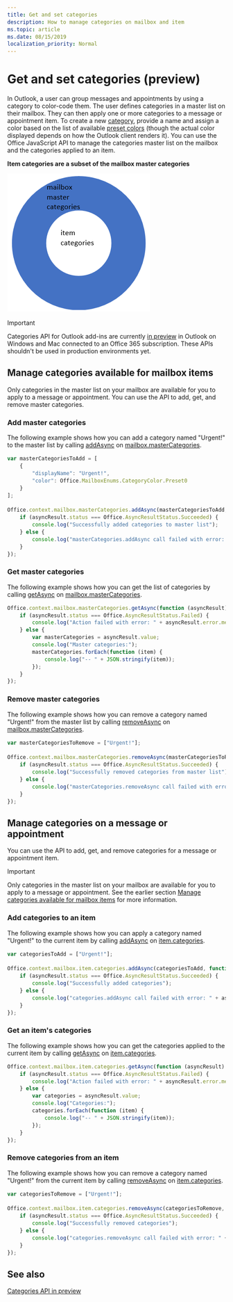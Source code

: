 ```yaml
---
title: Get and set categories
description: How to manage categories on mailbox and item
ms.topic: article
ms.date: 08/15/2019
localization_priority: Normal
---
```


# Get and set categories (preview)

In Outlook, a user can group messages and appointments by using a category to color-code them. The user defines categories in a master list on their mailbox. They can then apply one or more categories to a message or appointment item. To create a new [category](/javascript/api/outlook/office.categorydetails), provide a name and assign a color based on the list of available [preset colors](/javascript/api/outlook/office.mailboxenums.categorycolor) (though the actual color displayed depends on how the Outlook client renders it). You can use the Office JavaScript API to manage the categories master list on the mailbox and the categories applied to an item.

**Item categories are a subset of the mailbox master categories**

![Item categories are a subset of mailbox master categories.](./images/categories-subset-of-master-categories.png)

> [!IMPORTANT]
> Categories API for Outlook add-ins are currently [in preview](/office/dev/add-ins/reference/objectmodel/preview-requirement-set/outlook-requirement-set-preview#categories) in Outlook on Windows and Mac connected to an Office 365 subscription. These APIs shouldn't be used in production environments yet.

## Manage categories available for mailbox items

Only categories in the master list on your mailbox are available for you to apply to a message or appointment. You can use the API to add, get, and remove master categories.

### Add master categories

The following example shows how you can add a category named "Urgent!" to the master list by calling [addAsync](/javascript/api/outlook/office.mastercategories#addasync-categories--options--callback-) on [mailbox.masterCategories](/javascript/api/outlook/office.mailbox#mastercategories).

```javascript
var masterCategoriesToAdd = [
    {
        "displayName": "Urgent!",
        "color": Office.MailboxEnums.CategoryColor.Preset0
    }
];

Office.context.mailbox.masterCategories.addAsync(masterCategoriesToAdd, function (asyncResult) {
    if (asyncResult.status === Office.AsyncResultStatus.Succeeded) {
        console.log("Successfully added categories to master list");
    } else {
        console.log("masterCategories.addAsync call failed with error: " + asyncResult.error.message);
    }
});
```

### Get master categories

The following example shows how you can get the list of categories by calling [getAsync](/javascript/api/outlook/office.mastercategories#getasync-options--callback-) on [mailbox.masterCategories](/javascript/api/outlook/office.mailbox#mastercategories).

```javascript
Office.context.mailbox.masterCategories.getAsync(function (asyncResult) {
    if (asyncResult.status === Office.AsyncResultStatus.Failed) {
        console.log("Action failed with error: " + asyncResult.error.message);
    } else {
        var masterCategories = asyncResult.value;
        console.log("Master categories:");
        masterCategories.forEach(function (item) {
            console.log("-- " + JSON.stringify(item));
        });
    }
});
```

### Remove master categories

The following example shows how you can remove a category named "Urgent!" from the master list by calling [removeAsync](/javascript/api/outlook/office.mastercategories#removeasync-categories--options--callback-) on [mailbox.masterCategories](/javascript/api/outlook/office.mailbox#mastercategories).

```javascript
var masterCategoriesToRemove = ["Urgent!"];

Office.context.mailbox.masterCategories.removeAsync(masterCategoriesToRemove, function (asyncResult) {
    if (asyncResult.status === Office.AsyncResultStatus.Succeeded) {
        console.log("Successfully removed categories from master list");
    } else {
        console.log("masterCategories.removeAsync call failed with error: " + asyncResult.error.message);
    }
});
```

## Manage categories on a message or appointment

You can use the API to add, get, and remove categories for a message or appointment item.

> [!IMPORTANT]
> Only categories in the master list on your mailbox are available for you to apply to a message or appointment. See the earlier section [Manage categories available for mailbox items](#manage-categories-available-for-mailbox-items) for more information.

### Add categories to an item

The following example shows how you can apply a category named "Urgent!" to the current item by calling [addAsync](/javascript/api/outlook/office.categories#addasync-categories--options--callback-) on [item.categories](/javascript/api/outlook/office.item#categories).

```javascript
var categoriesToAdd = ["Urgent!"];

Office.context.mailbox.item.categories.addAsync(categoriesToAdd, function (asyncResult) {
    if (asyncResult.status === Office.AsyncResultStatus.Succeeded) {
        console.log("Successfully added categories");
    } else {
        console.log("categories.addAsync call failed with error: " + asyncResult.error.message);
    }
});
```

### Get an item's categories

The following example shows how you can get the categories applied to the current item by calling [getAsync](/javascript/api/outlook/office.categories#getasync-options--callback-) on [item.categories](/javascript/api/outlook/office.item#categories).

```javascript
Office.context.mailbox.item.categories.getAsync(function (asyncResult) {
    if (asyncResult.status === Office.AsyncResultStatus.Failed) {
        console.log("Action failed with error: " + asyncResult.error.message);
    } else {
        var categories = asyncResult.value;
        console.log("Categories:");
        categories.forEach(function (item) {
            console.log("-- " + JSON.stringify(item));
        });
    }
});
```

### Remove categories from an item

The following example shows how you can remove a category named "Urgent!" from the current item by calling [removeAsync](/javascript/api/outlook/office.categories#removeasync-categories--options--callback-) on [item.categories](/javascript/api/outlook/office.item#categories).

```javascript
var categoriesToRemove = ["Urgent!"];

Office.context.mailbox.item.categories.removeAsync(categoriesToRemove, function (asyncResult) {
    if (asyncResult.status === Office.AsyncResultStatus.Succeeded) {
        console.log("Successfully removed categories");
    } else {
        console.log("categories.removeAsync call failed with error: " + asyncResult.error.message);
    }
});
```

## See also

[Categories API in preview](/office/dev/add-ins/reference/objectmodel/preview-requirement-set/outlook-requirement-set-preview#categories)